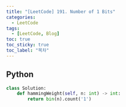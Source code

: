 ```yaml
---
title: "[LeetCode] 191. Number of 1 Bits"
categories:
  - LeetCode
tags:
  - [LeetCode, Blog]
toc: true
toc_sticky: true
toc_label: "목차"
---
```


## Python
~~~python
class Solution:
    def hammingWeight(self, n: int) -> int:
        return bin(n).count('1')
~~~